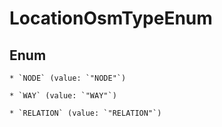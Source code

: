 
# LocationOsmTypeEnum

## Enum


    * `NODE` (value: `"NODE"`)

    * `WAY` (value: `"WAY"`)

    * `RELATION` (value: `"RELATION"`)



